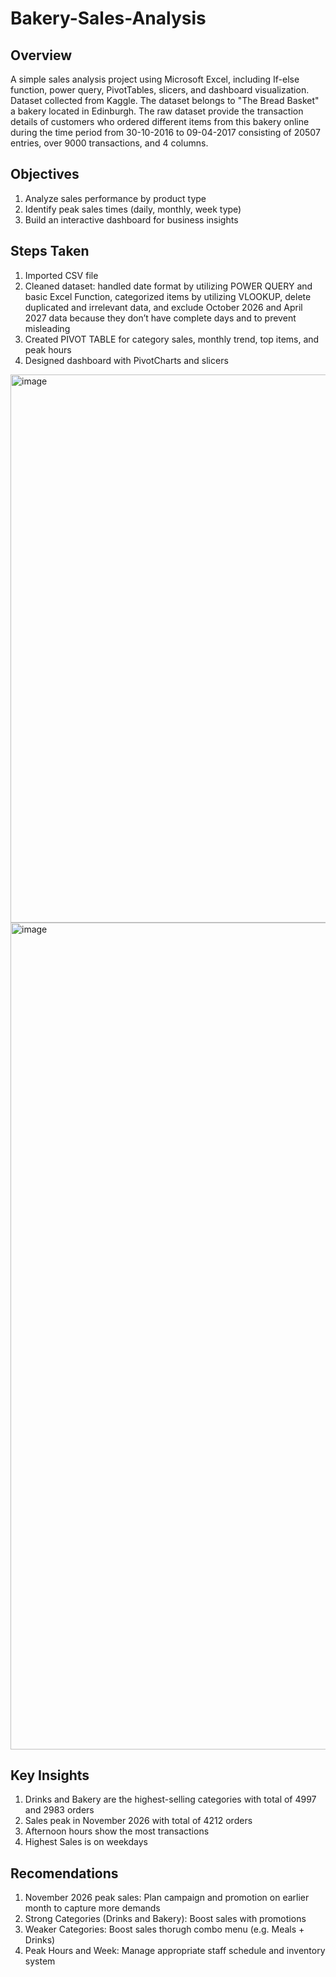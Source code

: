 # Bakery-Sales-Analysis

## Overview
A simple sales analysis project using Microsoft Excel, including If-else function, power query, PivotTables, slicers, and dashboard visualization. Dataset collected from Kaggle. The dataset belongs to "The Bread Basket" a bakery located in Edinburgh. The raw dataset provide the transaction details of customers who ordered different items from this bakery online during the time period from 30-10-2016 to 09-04-2017 consisting of 20507 entries, over 9000 transactions, and 4 columns.

## Objectives
1. Analyze sales performance by product type
2. Identify peak sales times (daily, monthly, week type)
3. Build an interactive dashboard for business insights

## Steps Taken
1. Imported CSV file
2. Cleaned dataset: handled date format by utilizing POWER QUERY and basic Excel Function, categorized items by utilizing VLOOKUP, delete duplicated and irrelevant data, and exclude October 2026 and April 2027 data because they don’t have complete days and to prevent misleading
3. Created PIVOT TABLE for category sales, monthly trend, top items, and peak hours
4. Designed dashboard with PivotCharts and slicers
<img width="960" height="877" alt="image" src="https://github.com/user-attachments/assets/df8d9e5a-bd3c-4602-9de6-ab306636277d" />
<img width="1658" height="1323" alt="image" src="https://github.com/user-attachments/assets/c819708e-ec26-462f-a3da-cc44943d2790" />

## Key Insights
1. Drinks and Bakery are the highest-selling categories with total of 4997 and 2983 orders
2. Sales peak in November 2026 with total of 4212 orders
3. Afternoon hours show the most transactions
4. Highest Sales is on weekdays

## Recomendations
1. November 2026 peak sales: Plan campaign and promotion on earlier month to capture more demands
2. Strong Categories (Drinks and Bakery): Boost sales with promotions
3. Weaker Categories: Boost sales thorugh combo menu (e.g. Meals + Drinks)
4. Peak Hours and Week: Manage appropriate staff schedule and inventory system




